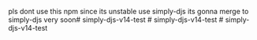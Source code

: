 pls dont use this npm since its unstable use simply-djs its gonna merge to simply-djs very soon#   s i m p l y - d j s - v 1 4 - t e s t  
 #   s i m p l y - d j s - v 1 4 - t e s t  
 #   s i m p l y - d j s - v 1 4 - t e s t  
 